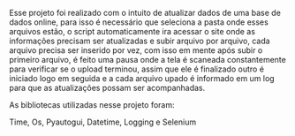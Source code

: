 Esse projeto foi realizado com o intuito de atualizar dados de uma base de dados online, para isso é necessário que seleciona a pasta onde esses arquivos estão, o script automaticamente ira acessar o site 
onde as informações precisam ser atualizadas e subir arquivo por arquivo, cada arquivo precisa ser inserido por vez, com isso em mente após subir o primeiro arquivo, é feito uma pausa onde a tela é scaneada constantemente
para verificar se o upload terminou, assim que ele é finalizado outro é iniciado logo em seguida e a cada arquivo upado é informado em um log para que as atualizações possam ser acompanhadas.

As bibliotecas utilizadas nesse projeto foram:

Time, Os, Pyautogui, Datetime, Logging e Selenium
